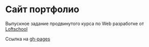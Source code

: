 # Сайт портфолио

Выпускное задание продвинутого курса по Web разработке от [Loftschool](https://loftschool.com/)

Ссылка на [gh-pages](https://isaevalexandr.github.io/portfolio-gh-pages/)